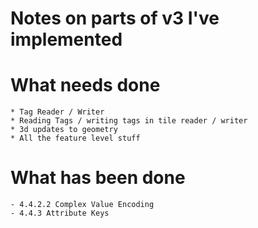 # Notes on parts of v3 I've implemented


# What needs done 
    * Tag Reader / Writer 
    * Reading Tags / writing tags in tile reader / writer
    * 3d updates to geometry 
    * All the feature level stuff


# What has been done
    - 4.4.2.2 Complex Value Encoding
    - 4.4.3 Attribute Keys
